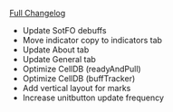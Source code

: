 [Full Changelog](https://github.com/enderneko/Cell/compare/r80-release...c196ec0746f2517c5a9ae53240c169b3ae1c3b64)

- Update SotFO debuffs
- Move indicator copy to indicators tab
- Update About tab
- Update General tab
- Optimize CellDB (readyAndPull)
- Optimize CellDB (buffTracker)
- Add vertical layout for marks
- Increase unitbutton update frequency
